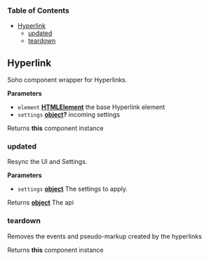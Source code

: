 <!-- Generated by documentation.js. Update this documentation by updating the source code. -->

### Table of Contents

-   [Hyperlink][1]
    -   [updated][2]
    -   [teardown][3]

## Hyperlink

Soho component wrapper for Hyperlinks.

**Parameters**

-   `element` **[HTMLElement][4]** the base Hyperlink element
-   `settings` **[object][5]?** incoming settings

Returns **this** component instance

### updated

Resync the UI and Settings.

**Parameters**

-   `settings` **[object][5]** The settings to apply.

Returns **[object][5]** The api

### teardown

Removes the events and pseudo-markup created by the hyperlinks

Returns **this** component instance

[1]: #hyperlink

[2]: #updated

[3]: #teardown

[4]: https://developer.mozilla.org/docs/Web/HTML/Element

[5]: https://developer.mozilla.org/docs/Web/JavaScript/Reference/Global_Objects/Object
